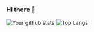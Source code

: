 ### Hi there 👋

![Your github stats](https://github-readme-stats.vercel.app/api?username=naufalpujimahdy&show_icons=true) ![Top Langs](https://github-readme-stats.vercel.app/api/top-langs/?username=naufalpujimahdy)
